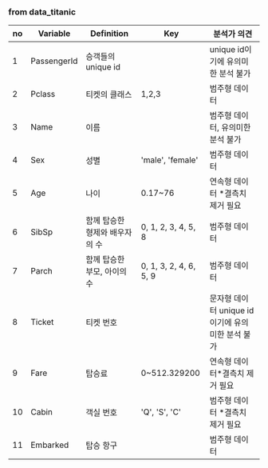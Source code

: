 
### from data_titanic
|no|Variable|Definition|Key|분석가 의견|
|--|--|--|--|--|
|1|PassengerId|승객들의 unique id||unique id이기에 유의미한 분석 불가|
|2|Pclass|티켓의 클래스|1,2,3|범주형 데이터|
|3|Name|이름||범주형 데이터, 유의미한 분석 불가|
|4|Sex|성별|'male', 'female'|범주형 데이터|
|5|Age|나이|0.17~76|연속형 데이터 *결측치 제거 필요|
|6|SibSp|함께 탑승한 형제와 배우자의 수|0, 1, 2, 3, 4, 5, 8|범주형 데이터|
|7|Parch|함께 탑승한 부모, 아이의 수|0, 1, 3, 2, 4, 6, 5, 9|범주형 데이터|
|8|Ticket|티켓 번호||문자형 데이터 unique id이기에 유의미한 분석 불가|
|9|Fare|탑승료|0~512.329200|연속형 데이터*결측치 제거 필요|
|10|Cabin|객실 번호|'Q', 'S', 'C'|범주형 데이터 *결측치 제거 필요|
|11|Embarked|탑승 항구||범주형 데이터|
